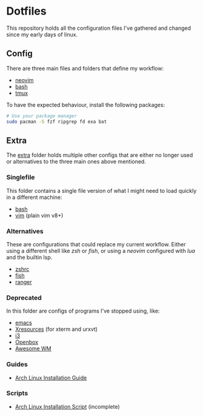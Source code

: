 # Dotfiles

This repository holds all the configuration files I've gathered and changed 
since my early days of linux.


## Config

There are three main files and folders that define my workflow:

- [neovim](.config/nvim)
- [bash](.bashrc)
- [tmux](.tmux.conf)

To have the expected behaviour, install the following packages:

```bash
# Use your package manager
sudo pacman -S fzf ripgrep fd exa bat
```


## Extra

The [extra](.extra) folder holds multiple other configs that are either no longer used
or alternatives to the three main ones above mentioned.

### Singlefile

This folder contains a single file version of what I might need to load quickly
in a different machine:

- [bash](.extra/singlefile/bashrc)
- [vim](.extra/singlefile/vimrc) (plain vim v8+)


### Alternatives

These are configurations that could replace my current workflow. Either using a
different shell like _zsh_ or _fish_, or using a _neovim_ configured with *lua*
and the builtin lsp.

- [zshrc](.extra/alternative/zshrc)
- [fish](.extra/alternative/fish)
- [ranger](.extra/alternative/ranger)


### Deprecated

In this folder are configs of programs I've stopped using, like:

- [emacs](.extra/deprecated/emacs.d)
- [Xresources](.extra/deprecated/Xresources) (for xterm and urxvt)
- [i3](.extra/deprecated/i3)
- [Openbox](.extra/deprecated/openbox)
- [Awesome WM](.extra/deprecated/awesome)


### Guides

- [Arch Linux Installation Guide](.extra/guides/arch-installation.md)


### Scripts

- [Arch Linux Installation Script](.extra/scripts/basic-install.sh) (incomplete)
